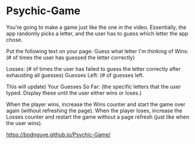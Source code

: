 # Psychic-Game
You're going to make a game just like the one in the video. Essentially, the app randomly picks a letter, and the user has to guess which letter the app chose. 

Put the following text on your page: Guess what letter I'm thinking of Wins: (# of times the user has guessed the letter correctly) 

Losses: (# of times the user has failed to guess the letter correctly after exhausting all guesses) Guesses Left: (# of guesses left. 

This will update) Your Guesses So Far: (the specific letters that the user typed. Display these until the user either wins or loses.) 

When the player wins, increase the Wins counter and start the game over again (without refreshing the page). When the player loses, increase the Losses counter and restart the game without a page refresh (just like when the user wins).

https://bodnguye.github.io/Psychic-Game/
